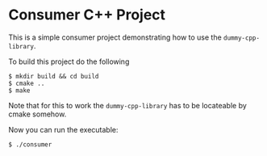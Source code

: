 # Consumer C++ Project

This is a simple consumer project demonstrating how to use the `dummy-cpp-library`.

To build this project do the following

```shell
$ mkdir build && cd build
$ cmake ..
$ make
```

Note that for this to work the `dummy-cpp-library` has to be locateable by cmake somehow.

Now you can run the executable:

```shell
$ ./consumer
```
